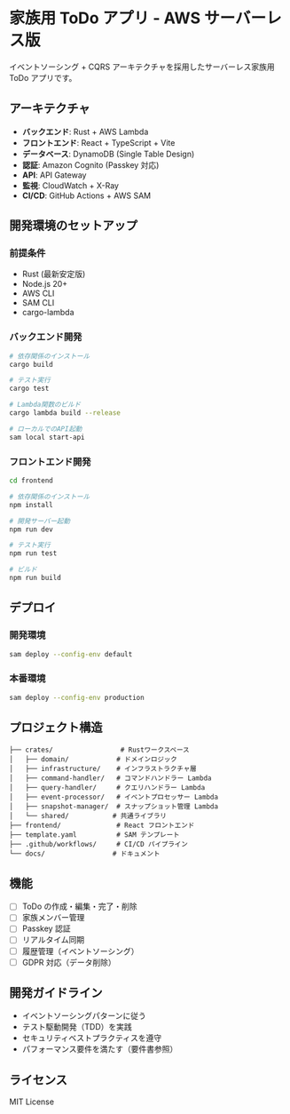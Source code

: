 # 家族用 ToDo アプリ - AWS サーバーレス版

イベントソーシング + CQRS アーキテクチャを採用したサーバーレス家族用 ToDo アプリです。

## アーキテクチャ

- **バックエンド**: Rust + AWS Lambda
- **フロントエンド**: React + TypeScript + Vite
- **データベース**: DynamoDB (Single Table Design)
- **認証**: Amazon Cognito (Passkey 対応)
- **API**: API Gateway
- **監視**: CloudWatch + X-Ray
- **CI/CD**: GitHub Actions + AWS SAM

## 開発環境のセットアップ

### 前提条件

- Rust (最新安定版)
- Node.js 20+
- AWS CLI
- SAM CLI
- cargo-lambda

### バックエンド開発

```bash
# 依存関係のインストール
cargo build

# テスト実行
cargo test

# Lambda関数のビルド
cargo lambda build --release

# ローカルでのAPI起動
sam local start-api
```

### フロントエンド開発

```bash
cd frontend

# 依存関係のインストール
npm install

# 開発サーバー起動
npm run dev

# テスト実行
npm run test

# ビルド
npm run build
```

## デプロイ

### 開発環境

```bash
sam deploy --config-env default
```

### 本番環境

```bash
sam deploy --config-env production
```

## プロジェクト構造

```
├── crates/                 # Rustワークスペース
│   ├── domain/            # ドメインロジック
│   ├── infrastructure/    # インフラストラクチャ層
│   ├── command-handler/   # コマンドハンドラー Lambda
│   ├── query-handler/     # クエリハンドラー Lambda
│   ├── event-processor/   # イベントプロセッサー Lambda
│   ├── snapshot-manager/  # スナップショット管理 Lambda
│   └── shared/           # 共通ライブラリ
├── frontend/              # React フロントエンド
├── template.yaml          # SAM テンプレート
├── .github/workflows/     # CI/CD パイプライン
└── docs/                 # ドキュメント
```

## 機能

- [ ] ToDo の作成・編集・完了・削除
- [ ] 家族メンバー管理
- [ ] Passkey 認証
- [ ] リアルタイム同期
- [ ] 履歴管理（イベントソーシング）
- [ ] GDPR 対応（データ削除）

## 開発ガイドライン

- イベントソーシングパターンに従う
- テスト駆動開発（TDD）を実践
- セキュリティベストプラクティスを遵守
- パフォーマンス要件を満たす（要件書参照）

## ライセンス

MIT License
